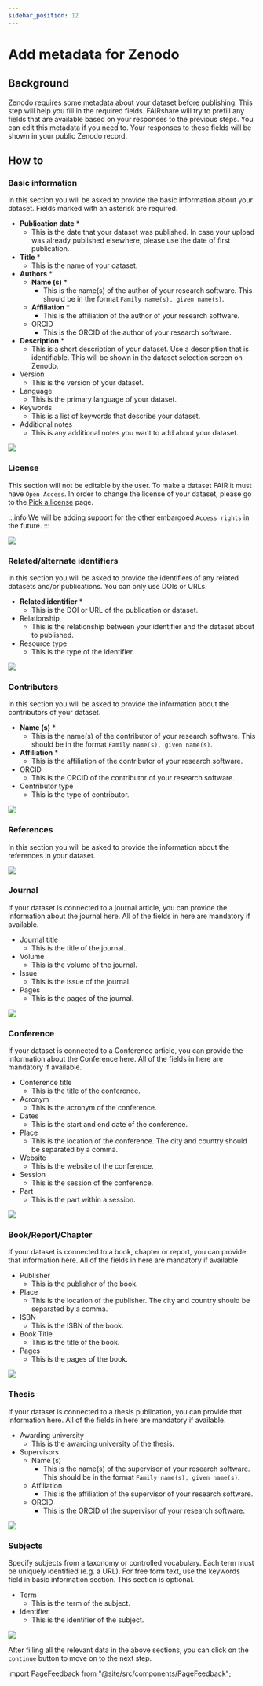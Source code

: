 ```yaml
---
sidebar_position: 12
---
```


# Add metadata for Zenodo

## Background

Zenodo requires some metadata about your dataset before publishing. This step will help you fill in the required fields. FAIRshare will try to prefill any fields that are available based on your responses to the previous steps. You can edit this metadata if you need to. Your responses to these fields will be shown in your public Zenodo record.

## How to

### Basic information

In this section you will be asked to provide the basic information about your dataset. Fields marked with an asterisk are required.

- **Publication date** \*
  - This is the date that your dataset was published. In case your upload was already published elsewhere, please use the date of first publication.
- **Title** \*
  - This is the name of your dataset.
- **Authors** \*
  - **Name (s)** \*
    - This is the name(s) of the author of your research software. This should be in the format `Family name(s), given name(s)`.
  - **Affiliation** \*
    - This is the affiliation of the author of your research software.
  - ORCID
    - This is the ORCID of the author of your research software.
- **Description** \*
  - This is a short description of your dataset. Use a description that is identifiable. This will be shown in the dataset selection screen on Zenodo.
- Version
  - This is the version of your dataset.
- Language
  - This is the primary language of your dataset.
- Keywords
  - This is a list of keywords that describe your dataset.
- Additional notes
  - This is any additional notes you want to add about your dataset.

![](./images/zenodoMetadataSection1.png)

### License

This section will not be editable by the user. To make a dataset FAIR it must have `Open Access`. In order to change the license of your dataset, please go to the [Pick a license](select-a-license) page.

:::info
We will be adding support for the other embargoed `Access rights` in the future.
:::

![](./images/zenodoMetadataSection2.png)

### Related/alternate identifiers

In this section you will be asked to provide the identifiers of any related datasets and/or publications. You can only use DOIs or URLs.

- **Related identifier** \*
  - This is the DOI or URL of the publication or dataset.
- Relationship
  - This is the relationship between your identifier and the dataset about to published.
- Resource type
  - This is the type of the identifier.

![](./images/zenodoMetadataSection3.png)

### Contributors

In this section you will be asked to provide the information about the contributors of your dataset.

- **Name (s)** \*
  - This is the name(s) of the contributor of your research software. This should be in the format `Family name(s), given name(s)`.
- **Affiliation** \*
  - This is the affiliation of the contributor of your research software.
- ORCID
  - This is the ORCID of the contributor of your research software.
- Contributor type
  - This is the type of contributor.

![](./images/zenodoMetadataSection4.png)

### References

In this section you will be asked to provide the information about the references in your dataset.

![](./images/zenodoMetadataSection5.png)

### Journal

If your dataset is connected to a journal article, you can provide the information about the journal here. All of the fields in here are mandatory if available.

- Journal title
  - This is the title of the journal.
- Volume
  - This is the volume of the journal.
- Issue
  - This is the issue of the journal.
- Pages
  - This is the pages of the journal.

![](./images/zenodoMetadataSection6.png)

### Conference

If your dataset is connected to a Conference article, you can provide the information about the Conference here. All of the fields in here are mandatory if available.

- Conference title
  - This is the title of the conference.
- Acronym
  - This is the acronym of the conference.
- Dates
  - This is the start and end date of the conference.
- Place
  - This is the location of the conference. The city and country should be separated by a comma.
- Website
  - This is the website of the conference.
- Session
  - This is the session of the conference.
- Part
  - This is the part within a session.

![](./images/zenodoMetadataSection7.png)

### Book/Report/Chapter

If your dataset is connected to a book, chapter or report, you can provide that information here. All of the fields in here are mandatory if available.

- Publisher
  - This is the publisher of the book.
- Place
  - This is the location of the publisher. The city and country should be separated by a comma.
- ISBN
  - This is the ISBN of the book.
- Book Title
  - This is the title of the book.
- Pages
  - This is the pages of the book.

![](./images/zenodoMetadataSection8.png)

### Thesis

If your dataset is connected to a thesis publication, you can provide that information here. All of the fields in here are mandatory if available.

- Awarding university
  - This is the awarding university of the thesis.
- Supervisors
  - Name (s)
    - This is the name(s) of the supervisor of your research software. This should be in the format `Family name(s), given name(s)`.
  - Affiliation
    - This is the affiliation of the supervisor of your research software.
  - ORCID
    - This is the ORCID of the supervisor of your research software.

![](./images/zenodoMetadataSection9.png)

### Subjects

Specify subjects from a taxonomy or controlled vocabulary. Each term must be uniquely identified (e.g. a URL). For free form text, use the keywords field in basic information section. This section is optional.

- Term
  - This is the term of the subject.
- Identifier
  - This is the identifier of the subject.

![](./images/zenodoMetadataSection10.png)

After filling all the relevant data in the above sections, you can click on the `continue` button to move on to the next step.

import PageFeedback from "@site/src/components/PageFeedback";

<PageFeedback />
